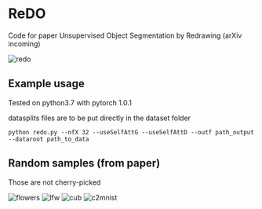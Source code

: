 # ReDO

Code for paper Unsupervised Object Segmentation by Redrawing (arXiv incoming)

![redo](https://github.com/mickaelChen/ReDO/blob/master/imgs/redo.png)

## Example usage

Tested on python3.7 with pytorch 1.0.1

datasplits files are to be put directly in the dataset folder

```
python redo.py --nfX 32 --useSelfAttG --useSelfAttD --outf path_output --dataroot path_to_data
```

## Random samples (from paper)
Those are not cherry-picked

![flowers](https://github.com/mickaelChen/ReDO/blob/master/imgs/flowers.png)
![lfw](https://github.com/mickaelChen/ReDO/blob/master/imgs/lfw.png)
![cub](https://github.com/mickaelChen/ReDO/blob/master/imgs/cub.png)
![c2mnist](https://github.com/mickaelChen/ReDO/blob/master/imgs/cmnist.png)
